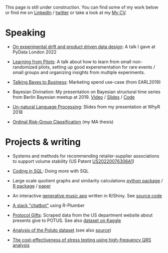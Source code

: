 This page is still under construction. You can find some of my work below or find me on [LinkedIn](https://linkedin.com/in/ytoren) / [twitter](https://www.twitter.com/BigEndianB) or take a look at my [My CV](CV.html).


# Speaking

- [On experimental drift and product driven data design](https://www.youtube.com/watch?v=xbaI__8lZig): A talk I gave at PyData London 2022

- [Learning from Pilots](https://www.youtube.com/watch?v=oerJcOHVdvE): A talk about how to learn from small non-randomized pilots, setting up good experementation for rare events / small groups and organizing insights from multiple experiments.  

- [Talking Bayes to Business](https://www.slideshare.net/YizharToren/talking-bayes-to-business-marketing-spend-usecase-earl2019): Marketing spend use-case (from EARL2019)

- Bayesian Divination: My presentation on Bayesian structural time series from Berlin Bayesian meetup at 2019. [Video](https://www.youtube.com/watch?v=mYN7p36Chvg) / [Slides](https://www.slideshare.net/YizharToren/bayesian-divination-time-series-analysis-forecasting-with-bayesian-toolkits-2019) / [Code](https://github.com/ytoren/presentation-bsts)

- [Un-natural Language Processing](https://www.slideshare.net/YizharToren/unnatural-language-processing-catalog-nlp/YizharToren/unnatural-language-processing-catalog-nlp): Slides from my presentation at WhyR 2018

- [Ordinal Risk-Group Classification](https://arxiv.org/abs/1012.5487) (my MA thesis)




# Projects & writing

- Systems and methods for recommending retailer-supplier associations to support volume stability (US Patent [US20220076306A1](https://patents.google.com/patent/US20220076306A1/en))

- [Coding in SQL](/sql-code/): Doing more with SQL

- Large scale quotient graphs and similarity calculations [python package](/pysimscale/) / [R package](/simscaleR/) / [paper](/papers/quotient-similarity/qsim.pdf)

- An interactive [generative music app](https://ytoren.shinyapps.io/tuneR/) written in R/Shiny. See [source code](https://github.com/ytoren/generative-music)

- [A slack "chatbot"](/slack-data-bot-plumber/) using R-Plumber

- [Protocol Gifts](/ProtocolGifts/): Scraped data from the US department website about presents give to POTUS. See also [dataset on Kaggle](https://www.kaggle.com/ytoren/protocol-gifts)

- [Analysis of the Poluto dataset](/Pulotu/Pulotu_analysis.html) (see also [source](/Poluto/))

- [The cost-effectiveness of stress testing using high-frequency QRS analysis](https://www.inderscienceonline.com/doi/abs/10.1504/IJMEI.2013.051666?journalCode=ijmei)